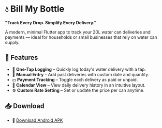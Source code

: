 # 💧 Bill My Bottle

**"Track Every Drop. Simplify Every Delivery."**

A modern, minimal Flutter app to track your 20L water can deliveries and payments — ideal for households or small businesses that rely on water can supply.


## 📱 Features

- 🚚 **One-Tap Logging** – Quickly log today's water delivery with a tap.
- 📝 **Manual Entry** – Add past deliveries with custom date and quantity.
- 💵 **Payment Tracking** – Toggle each delivery as paid or unpaid.
- 📆 **Calendar View** – View daily delivery history in an intuitive layout.
- ⚙️ **Custom Rate Setting** – Set or update the price per can anytime.


## 📥 Download

- 📱 [Download Android APK](https://github.com/sudheerthan/bill-my-bottle/releases/download/v1.0.0/BillMyBottle.apk)



